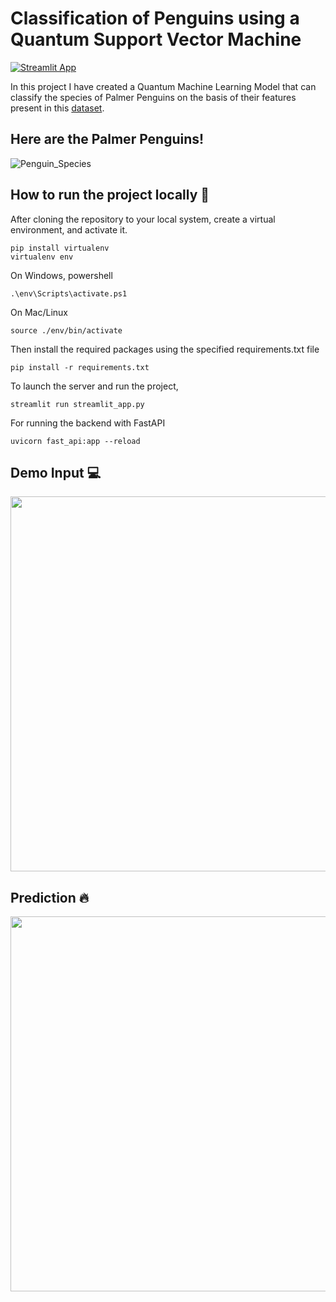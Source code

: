 # Classification of Penguins using a Quantum Support Vector Machine

[![Streamlit App](https://static.streamlit.io/badges/streamlit_badge_black_white.svg)](https://bopardikarsoham-penguin-species-quantum-cl-streamlit-app-8d0b9p.streamlit.app/)

In this project I have created a Quantum Machine Learning Model that can classify the species of Palmer Penguins on the basis of their features present in this [dataset](https://www.kaggle.com/datasets/ashkhagan/palmer-penguins-datasetalternative-iris-dataset).

## Here are the Palmer Penguins!

![Penguin_Species](https://user-images.githubusercontent.com/77266161/146253873-4dfbcc5c-eee2-4b60-b557-7df5abb6af2f.png)

## How to run the project locally 🚀
After cloning the repository to your local system, create a virtual environment, and activate it.

```
pip install virtualenv 
virtualenv env
```

On Windows, powershell

```
.\env\Scripts\activate.ps1
```

On Mac/Linux

```
source ./env/bin/activate
```

Then install the required packages using the specified requirements.txt file

```
pip install -r requirements.txt
```

To launch the server and run the project,

```
streamlit run streamlit_app.py
```

For running the backend with FastAPI

```
uvicorn fast_api:app --reload
```

## Demo Input :computer:
<p align="center">
  <img src="https://user-images.githubusercontent.com/77266161/213678509-453b3504-d7eb-4224-a62d-94f82f559548.png" width="600" height="600" />
</p>

## Prediction :fire:
<p align="center">
  <img src="https://user-images.githubusercontent.com/77266161/213679265-db7b4221-0ef0-4b4a-9603-6a6e23aea4cd.png" width="600" height="600" />
</p>
